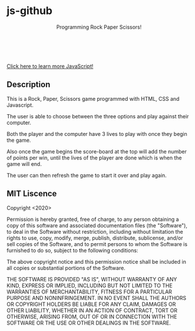 # js-github
<!DOCTYPE html>
<!DOCTYPE html>
<html>
<head>

</head>
<body>
	<header>Programming Rock Paper Scissors!</header><br><br>
<a href ="https://www.w3schools.com/js/default.asp"> Click here to learn more JavaScript!</a>
</body>
</html>

## Description

This is a Rock, Paper, Scissors game programmed with HTML, CSS and Javascript.

The user is able to choose between the three options and play against their computer.

Both the player and the computer have 3 lives to play with once they begin the game.

Also once the game begins the score-board at the top will add the number of points per win, until the lives of the player are done which is when the game will end. 

The user can then refresh the game to start it over and play again.

## MIT Liscence
Copyright <2020> <Shannon Lounges>

Permission is hereby granted, free of charge, to any person obtaining a copy of this software and associated documentation files (the "Software"), to deal in the Software without restriction, including without limitation the rights to use, copy, modify, merge, publish, distribute, sublicense, and/or sell copies of the Software, and to permit persons to whom the Software is furnished to do so, subject to the following conditions:

The above copyright notice and this permission notice shall be included in all copies or substantial portions of the Software.

THE SOFTWARE IS PROVIDED "AS IS", WITHOUT WARRANTY OF ANY KIND, EXPRESS OR IMPLIED, INCLUDING BUT NOT LIMITED TO THE WARRANTIES OF MERCHANTABILITY, FITNESS FOR A PARTICULAR PURPOSE AND NONINFRINGEMENT. IN NO EVENT SHALL THE AUTHORS OR COPYRIGHT HOLDERS BE LIABLE FOR ANY CLAIM, DAMAGES OR OTHER LIABILITY, WHETHER IN AN ACTION OF CONTRACT, TORT OR OTHERWISE, ARISING FROM, OUT OF OR IN CONNECTION WITH THE SOFTWARE OR THE USE OR OTHER DEALINGS IN THE SOFTWARE.
